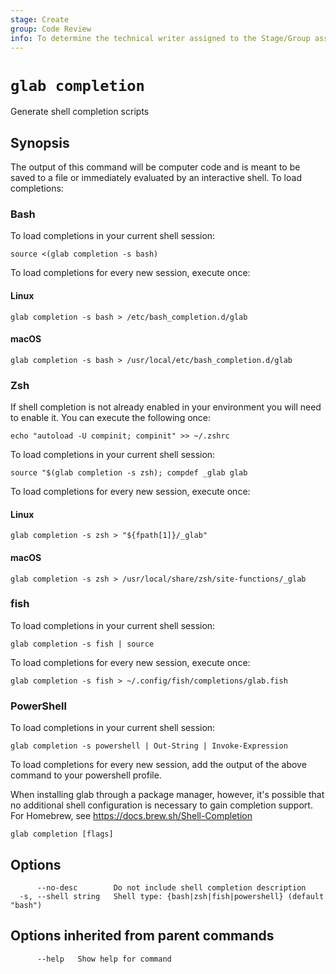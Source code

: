 ```yaml
---
stage: Create
group: Code Review
info: To determine the technical writer assigned to the Stage/Group associated with this page, see https://about.gitlab.com/handbook/product/ux/technical-writing/#assignments
---
```


<!--
This documentation is auto generated by a script.
Please do not edit this file directly, check cmd/gen-docs/docs.go.
-->

# `glab completion`

Generate shell completion scripts

## Synopsis

The output of this command will be computer code and is meant to be saved 
to a file or immediately evaluated by an interactive shell. To load completions:

### Bash

To load completions in your current shell session:

```plaintext
source <(glab completion -s bash)
```

To load completions for every new session, execute once:

#### Linux

```plaintext
glab completion -s bash > /etc/bash_completion.d/glab
```

#### macOS

```plaintext
glab completion -s bash > /usr/local/etc/bash_completion.d/glab
```

### Zsh

If shell completion is not already enabled in your environment you will need
to enable it. You can execute the following once:

```plaintext
echo "autoload -U compinit; compinit" >> ~/.zshrc
```

To load completions in your current shell session:

```plaintext
source "$(glab completion -s zsh); compdef _glab glab
```

To load completions for every new session, execute once:

#### Linux

```plaintext
glab completion -s zsh > "${fpath[1]}/_glab"
```

#### macOS

```plaintext
glab completion -s zsh > /usr/local/share/zsh/site-functions/_glab
```

### fish

To load completions in your current shell session:

```plaintext
glab completion -s fish | source
```

To load completions for every new session, execute once:

```plaintext
glab completion -s fish > ~/.config/fish/completions/glab.fish
```

### PowerShell

To load completions in your current shell session:

```plaintext
glab completion -s powershell | Out-String | Invoke-Expression
```

To load completions for every new session, add the output of the above command
to your powershell profile.

When installing glab through a package manager, however, it's possible that
no additional shell configuration is necessary to gain completion support. 
For Homebrew, see <https://docs.brew.sh/Shell-Completion>

```plaintext
glab completion [flags]
```

## Options

```plaintext
      --no-desc        Do not include shell completion description
  -s, --shell string   Shell type: {bash|zsh|fish|powershell} (default "bash")
```

## Options inherited from parent commands

```plaintext
      --help   Show help for command
```
